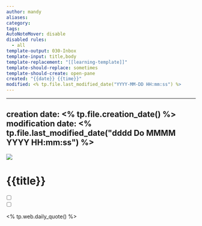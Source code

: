 ```yaml
---
author: mandy
aliases: 
category: 
tags: 
AutoNoteMover: disable
disabled rules:
  - all
template-output: 030-Inbox
template-input: title,body
template-replacement: "[[learning-template]]"
template-should-replace: sometimes
template-should-create: open-pane
created: "{{date}} {{time}}"
modified: <% tp.file.last_modified_date("YYYY-MM-DD HH:mm:ss") %>
---
```

---
creation date: <% tp.file.creation_date() %> 
modification date: <% tp.file.last_modified_date("dddd Do MMMM YYYY HH:mm:ss") %>
---


![](https://pic.sopili.net/pub/emoji/twitter/2/72x72/1f4d6.png)
# {{title}}

- [ ] []()
- [ ] []()

<% tp.web.daily_quote() %>
